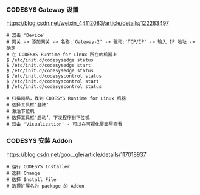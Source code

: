 ### CODESYS Gateway 设置
https://blog.csdn.net/weixin_44112083/article/details/122283497<br>
```
# 双击 'Device' 
# 网关 -> 添加网关 -> 名称:'Gateway-2' -> 驱动:'TCP/IP' -> 输入 IP 地址 -> 确定
# 在 CODESYS Runtime for Linux 所在的机器上
$ /etc/init.d/codesysedge status
$ /etc/init.d/codesysedge start
$ /etc/init.d/codesysedge status
$ /etc/init.d/codesyscontrol status
$ /etc/init.d/codesyscontrol start
$ /etc/init.d/codesyscontrol status

# 扫描网络，找到 CODESYS Runtime for Linux 机器
# 选择工具栏'登陆'
# 激活下位机
# 选择工具栏'启动‘，下发程序到下位机
# 双击 'Visualization' - 可以在可视化界面里查看
```

### CODESYS 安装 Addon
https://blog.csdn.net/goo__gle/article/details/117018937<br>
```
# 运行 CODESYS Installer 
# 选择 Change
# 选择 Install File
# 选择扩展名为 package 的 Addon
```
